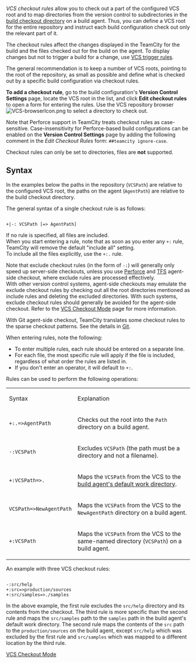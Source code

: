 [//]: # (title: VCS Checkout Rules)
[//]: # (auxiliary-id: VCS Checkout Rules)

_VCS checkout rules_ allow you to check out a part of the configured VCS root and to map directories from the version control to subdirectories in the [build checkout directory](build-checkout-directory.md) on a build agent. Thus, you can define a VCS root for the entire repository and instruct each build configuration check out only the relevant part of it.

The checkout rules affect the changes displayed in the TeamCity for the build and the files checked out for the build on the agent. To display changes but not to trigger a build for a change, use [VCS trigger rules](configuring-vcs-triggers.md#VCS+Trigger+Rules).

The general recommendation is to keep a number of VCS roots, pointing to the root of the repository, as small as possible and define what is checked out by a specific build configuration via checkout rules.

__To add a checkout rule__, go to the build configuration's __Version Control Settings__ page, locate the VCS root in the list, and click __Edit checkout rules__ to open a form for entering the rules. Use the VCS repository browser ![VCS-browserIcon.png](VCS-browserIcon.png) to select a directory to check out.


<chunk include-id="note-perforce-vcs">

Note that Perforce support in TeamCity treats checkout rules as case-sensitive. Case-insensitivity for Perforce-based build configurations can be enabled on the __Version Control Settings__ page by adding the following comment in the _Edit Checkout Rules_ form: `##teamcity ignore-case`.

</chunk>


<note>

Checkout rules can only be set to directories, files are __not__ supported.

</note>

## Syntax

In the examples below the paths in the repository (`VCSPath`) are relative to the configured VCS root, the paths on the agent (`AgentPath`) are relative to the build checkout directory.

The general syntax of a single checkout rule is as follows:


```Shell

+|-: VCSPath [=> AgentPath]

```

<include src="branch-filter.md" include-id="OR-syntax-tip"/>

<note>

If no rule is specified, all files are included.   
When you start entering a rule, note that as soon as you enter any `+:` rule, TeamCity will remove the default "include all" setting.   
To include all the files explicitly, use the `+:.` rule.

</note>

<note>

Note that exclude checkout rules (in the form of `-:`) will generally only speed up server-side checkouts, unless you use [Perforce](perforce.md) and [TFS](team-foundation-server.md) agent-side checkout, where exclude rules are processed effectively.   
With other version control systems, agent-side checkouts may emulate the exclude checkout rules by checking out all the root directories mentioned as include rules and deleting the excluded directories. With such systems, exclude checkout rules should generally be avoided for the agent-side checkout. Refer to the [VCS Checkout Mode](vcs-checkout-mode.md) page for more information.   

With Git agent-side checkout, TeamCity translates some checkout rules to the sparse checkout patterns. See the details in [Git](git.md#Limitations).
</note>

When entering rules, note the following:
* To enter multiple rules, each rule should be entered on a separate line.
* For each file, the most specific rule will apply if the file is included, regardless of what order the rules are listed in.
* If you don't enter an operator, it will default to `+:`.

Rules can be used to perform the following operations:

<table><tr>

<td>

Syntax


</td>

<td>

Explanation


</td></tr><tr>

<td>

`+:.=>AgentPath`


</td>

<td>

Checks out the root into the `Path` directory on a build agent.


</td></tr><tr>

<td>

`-:VCSPath`


</td>

<td>

Excludes `VCSPath` (the path must be a directory and not a filename).


</td></tr><tr>

<td>

`+:VCSPath=>.`


</td>

<td>

Maps the `VCSPath` from the VCS to the [build agent's default work directory](agent-work-directory.md).


</td></tr><tr>

<td>

`VCSPath=>NewAgentPath`


</td>

<td>

Maps the `VCSPath` from the VCS to the `NewAgentPath` directory on a build agent.


</td></tr><tr>

<td>

`+:VCSPath`


</td>

<td>

Maps the `VCSPath` from the VCS to the same\-named directory (`VCSPath`) on a build agent.


</td></tr></table>


An example with three VCS checkout rules:


```Shell

-:src/help
+:src=>production/sources
+:src/samples=>./samples
```

In the above example, the first rule excludes the `src/help` directory and its contents from the checkout. The third rule is more specific than the second rule and maps the `src/samples` path to the `samples` path in the build agent's default work directory. The second rule maps the contents of the `src` path to the `production/sources` on the build agent, except `src/help` which was excluded by the first rule and `src/samples` which was mapped to a different location by the third rule.

 <seealso>
        <category ref="admin-guide">
            <a href="vcs-checkout-mode.md">VCS Checkout Mode</a>
        </category>
</seealso>